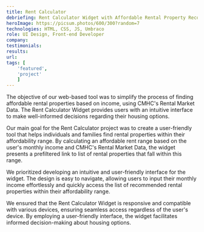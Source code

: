 ```yaml
---
title: Rent Calculator
debriefing: Rent Calculator Widget with Affordable Rental Property Recommendations
heroImage: https://picsum.photos/600/300?random=7
technologies: HTML, CSS, JS, Umbraco
role: UI Design, Front-end Developer
company: 
testimonials:
results:
url:
tags: [
	'featured',
	'project'
	]
---
```



The objective of our web-based tool was to simplify the process of finding affordable rental properties based on income, using CMHC's Rental Market Data. The Rent Calculator Widget provides users with an intuitive interface to make well-informed decisions regarding their housing options.

Our main goal for the Rent Calculator project was to create a user-friendly tool that helps individuals and families find rental properties within their affordability range. By calculating an affordable rent range based on the user's monthly income and CMHC's Rental Market Data, the widget presents a prefiltered link to list of rental properties that fall within this range.

We prioritized developing an intuitive and user-friendly interface for the widget. The design is easy to navigate, allowing users to input their monthly income effortlessly and quickly access the list of recommended rental properties within their affordability range.

We ensured that the Rent Calculator Widget is responsive and compatible with various devices, ensuring seamless access regardless of the user's device. By employing a user-friendly interface, the widget facilitates informed decision-making about housing options.

